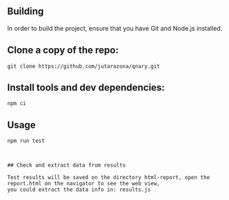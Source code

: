 ## Building

In order to build the project, ensure that you have Git and Node.js installed.

## Clone a copy of the repo:

```
git clone https://github.com/jutarazona/qnary.git
```

## Install tools and dev dependencies:

```
npm ci
```

## Usage

```
npm run test



## Check and extract data from results

Test results will be saved on the directory html-report, open the report.html on the navigator to see the web view,
you could extract the data info in: results.js
